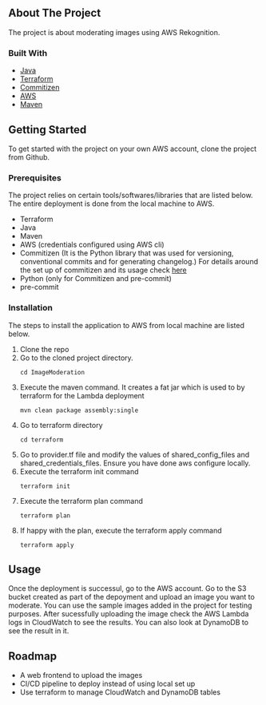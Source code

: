 <!-- ABOUT THE PROJECT -->
## About The Project

The project is about moderating images using AWS Rekognition.



### Built With

* [Java](Java-url)
* [Terraform](Terraform-url)
* [Commitizen](Commitizen-url)
* [AWS](AWS-url)
* [Maven](Maven-url)


<!-- GETTING STARTED -->
## Getting Started

To get started with the project on your own AWS account, clone the project from Github. 

### Prerequisites

The project relies on certain tools/softwares/libraries that are listed below. The entire deployment is done from the local machine to AWS. 
* Terraform
* Java
* Maven
* AWS (credentials configured using AWS cli)
* Commitizen (It is the Python library that was used for versioning, conventional commits and for generating changelog.)
   For details around the set up of commitizen and its usage check [here](commitizen-blog-url)
* Python (only for Commitizen and pre-commit)
* pre-commit


### Installation

The steps to install the application to AWS from local machine are listed below.

1. Clone the repo
2. Go to the cloned project directory. 
   ```
   cd ImageModeration
   ```
3. Execute the maven command. It creates a fat jar which is used to by terraform for the Lambda deployment
   ```
   mvn clean package assembly:single
   ```
4. Go to terraform directory
   ```
   cd terraform
   ```
5. Go to provider.tf file and modify the values of shared_config_files and shared_credentials_files. Ensure you have done aws configure locally.
6. Execute the terraform init command
   ```
   terraform init
   ```
7. Execute the terraform plan command
   ```
   terraform plan
   ```
8. If happy with the plan, execute the terraform apply command
   ```
   terraform apply
   ```


<!-- USAGE EXAMPLES -->
## Usage

Once the deployment is successul, go to the AWS account. Go to the S3 bucket created as part of the depoyment and upload an image you want to moderate. You can use the sample images added in the project for testing purposes. After sucessfully uploading the image check the AWS Lambda logs in CloudWatch to see the results. You can also look at DynamoDB to see the result in it.


<!-- ROADMAP -->
## Roadmap

- A web frontend to upload the images
- CI/CD pipeline to deploy instead of using local set up
- Use terraform to manage CloudWatch and DynamoDB tables


[Java-url]: https://nextjs.org/
[Terraform-url]: https://www.terraform.io/
[Commitizen-url]: https://pypi.org/project/commitizen/
[AWS-url]: https://aws.amazon.com/
[Maven-url]: https://maven.apache.org/
[commitizen-blog-url]: https://medium.com/@iyerajiv/versioning-and-changelog-generation-using-commitizen-fc01a165f849
